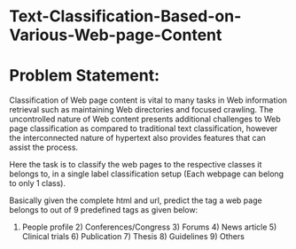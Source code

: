# Text-Classification-Based-on-Various-Web-page-Content


<h1>Problem Statement:</h1>
Classification of Web page content is vital to many tasks in Web information retrieval such as maintaining Web directories and focused crawling. The uncontrolled nature of Web content presents additional challenges to Web page classification as compared to traditional text classification, however the interconnected nature of hypertext also provides features that can assist the process.

Here the task is to classify the web pages to the respective classes it belongs to, in a single label classification setup (Each webpage can belong to only 1 class).

Basically given the complete html and url, predict the tag a web page belongs to out of 9 predefined tags as given below:

1) People profile 2) Conferences/Congress 3) Forums 4) News article 5) Clinical trials 6) Publication 7) Thesis 8) Guidelines 9) Others
